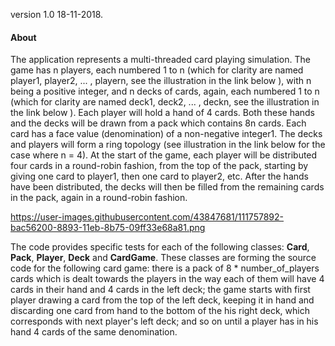 version 1.0 18-11-2018.

#### About

The application represents a multi-threaded card playing simulation. The game has n players, each numbered 1 to n (which for clarity are named player1, player2, ... , playern, see the illustration in the link below ), with n being a positive integer, and n decks of cards, again, each numbered 1 to n (which for clarity are named deck1, deck2, ... , deckn, see the illustration in the link below ). Each player will hold a hand of 4 cards. Both these hands and the decks will be drawn from a pack which contains 8n cards. Each card has a face value (denomination) of a non-negative integer1.
The decks and players will form a ring topology (see illustration in the link below for the case where n = 4). At the start of the game, each player will be distributed four cards in a round-robin fashion, from the top of the pack, starting by giving one card to player1, then one card to player2, etc. After the hands have been distributed, the decks will then be filled from the remaining cards in the pack, again in a round-robin fashion.

https://user-images.githubusercontent.com/43847681/111757892-bac56200-8893-11eb-8b75-09ff33e68a81.png

The code provides specific tests for each of the following classes: **Card**, **Pack**, **Player**, **Deck** and **CardGame**. These classes are forming the source code for the following card game: there is a pack of 8 * number_of_players cards which is dealt towards the players in the way each of them will have 4 cards in their hand and 4 cards in the left deck; the game starts with first player drawing a card from the top of the left deck, keeping it in hand and discarding one card from hand to the bottom of the his right deck, which corresponds with next player's left deck; and so on until a player has in his hand 4 cards of the same denomination.


